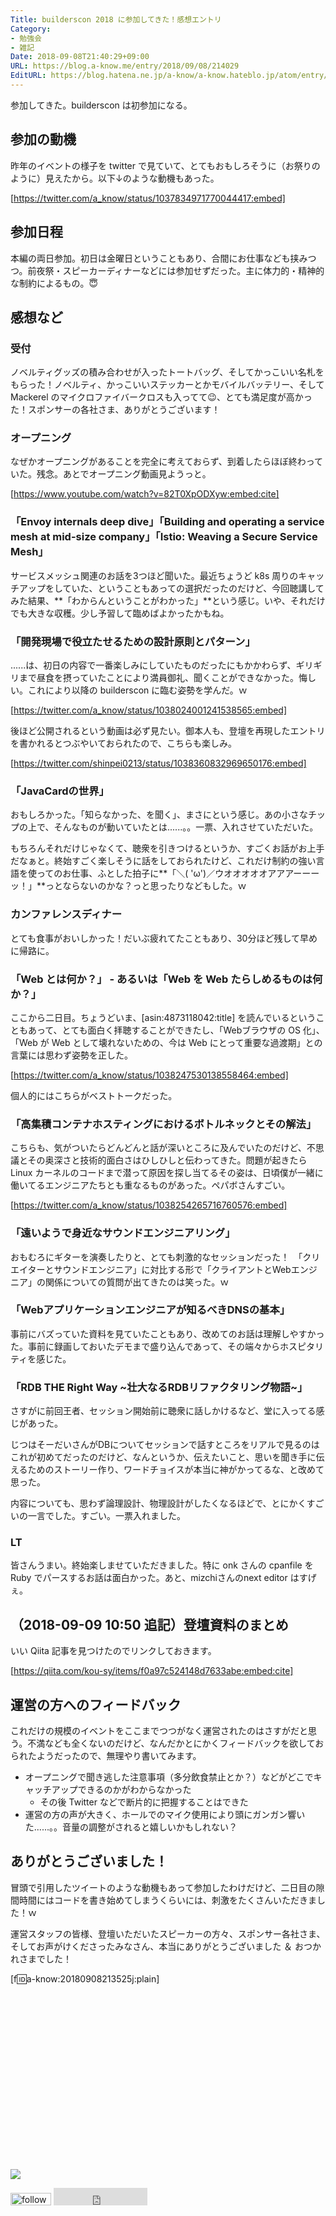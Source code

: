 ```yaml
---
Title: builderscon 2018 に参加してきた！感想エントリ
Category:
- 勉強会
- 雑記
Date: 2018-09-08T21:40:29+09:00
URL: https://blog.a-know.me/entry/2018/09/08/214029
EditURL: https://blog.hatena.ne.jp/a-know/a-know.hateblo.jp/atom/entry/10257846132624297922
---
```


参加してきた。builderscon は初参加になる。


## 参加の動機
昨年のイベントの様子を twitter で見ていて、とてもおもしろそうに（お祭りのように）見えたから。以下↓のような動機もあった。



[https://twitter.com/a_know/status/1037834971770044417:embed]




<!-- more -->




## 参加日程
本編の両日参加。初日は金曜日ということもあり、合間にお仕事なども挟みつつ。前夜祭・スピーカーディナーなどには参加せずだった。主に体力的・精神的な制約によるもの。😇

## 感想など
### 受付
ノベルティグッズの積み合わせが入ったトートバッグ、そしてかっこいい名札をもらった！ノベルティ、かっこいいステッカーとかモバイルバッテリー、そして Mackerel のマイクロファイバークロスも入ってて😉、とても満足度が高かった！スポンサーの各社さま、ありがとうございます！


### オープニング
なぜかオープニングがあることを完全に考えておらず、到着したらほぼ終わっていた。残念。あとでオープニング動画見ようっと。



[https://www.youtube.com/watch?v=82T0XpODXyw:embed:cite]



### 「Envoy internals deep dive」「Building and operating a service mesh at mid-size company」「Istio: Weaving a Secure Service Mesh」
サービスメッシュ関連のお話を3つほど聞いた。最近ちょうど k8s 周りのキャッチアップをしていた、ということもあっての選択だったのだけど、今回聴講してみた結果、**「わからんということがわかった」**という感じ。いや、それだけでも大きな収穫。少し予習して臨めばよかったかもね。


### 「開発現場で役立たせるための設計原則とパターン」
......は、初日の内容で一番楽しみにしていたものだったにもかかわらず、ギリギリまで昼食を摂っていたことにより満員御礼、聞くことができなかった。悔しい。これにより以降の builderscon に臨む姿勢を学んだ。ｗ




[https://twitter.com/a_know/status/1038024001241538565:embed]




後ほど公開されるという動画は必ず見たい。御本人も、登壇を再現したエントリを書かれるとつぶやいておられたので、こちらも楽しみ。



[https://twitter.com/shinpei0213/status/1038360832969650176:embed]




### 「JavaCardの世界」
おもしろかった。「知らなかった、を聞く」、まさにという感じ。あの小さなチップの上で、そんなものが動いていたとは......。。一票、入れさせていただいた。


もちろんそれだけじゃなくて、聴衆を引きつけるというか、すごくお話がお上手だなぁと。終始すごく楽しそうに話をしておられたけど、これだけ制約の強い言語を使ってのお仕事、ふとした拍子に**「＼( 'ω')／ウオオオオオアアアーーーッ！」**っとならないのかな？っと思ったりなどもした。ｗ


### カンファレンスディナー
とても食事がおいしかった！だいぶ疲れてたこともあり、30分ほど残して早めに帰路に。


### 「Web とは何か？」 - あるいは「Web を Web たらしめるものは何か？」
ここから二日目。ちょうどいま、[asin:4873118042:title] を読んでいるということもあって、とても面白く拝聴することができたし、「Webブラウザの OS 化」、「Web が Web として壊れないための、今は Web にとって重要な過渡期」との言葉には思わず姿勢を正した。


[https://twitter.com/a_know/status/1038247530138558464:embed]



個人的にはこちらがベストトークだった。

### 「高集積コンテナホスティングにおけるボトルネックとその解法」
こちらも、気がついたらどんどんと話が深いところに及んでいたのだけど、不思議とその奥深さと技術的面白さはひしひしと伝わってきた。問題が起きたら Linux カーネルのコードまで潜って原因を探し当てるその姿は、日頃僕が一緒に働いてるエンジニアたちとも重なるものがあった。ペパボさんすごい。


[https://twitter.com/a_know/status/1038254265716760576:embed]




### 「遠いようで身近なサウンドエンジニアリング」
おもむろにギターを演奏したりと、とても刺激的なセッションだった！　「クリエイターとサウンドエンジニア」に対比する形で「クライアントとWebエンジニア」の関係についての質問が出てきたのは笑った。ｗ

### 「Webアプリケーションエンジニアが知るべきDNSの基本」
事前にバズっていた資料を見ていたこともあり、改めてのお話は理解しやすかった。事前に録画しておいたデモまで盛り込んであって、その端々からホスピタリティを感じた。

### 「RDB THE Right Way ~壮大なるRDBリファクタリング物語~」
さすがに前回王者、セッション開始前に聴衆に話しかけるなど、堂に入ってる感じがあった。


じつはそーだいさんがDBについてセッションで話すところをリアルで見るのはこれが初めてだったのだけど、なんというか、伝えたいこと、思いを聞き手に伝えるためのストーリー作り、ワードチョイスが本当に神がかってるな、と改めて思った。


内容についても、思わず論理設計、物理設計がしたくなるほどで、とにかくすごいの一言でした。すごい。一票入れました。


### LT
皆さんうまい。終始楽しませていただきました。特に onk さんの cpanfile を Ruby でパースするお話は面白かった。あと、mizchiさんのnext editor はすげぇ。


## （2018-09-09 10:50 追記）登壇資料のまとめ
いい Qiita 記事を見つけたのでリンクしておきます。


[https://qiita.com/kou-sy/items/f0a97c524148d7633abe:embed:cite]



## 運営の方へのフィードバック
これだけの規模のイベントをここまでつつがなく運営されたのはさすがだと思う。不満なども全くないのだけど、なんだかとにかくフィードバックを欲しておられたようだったので、無理やり書いてみます。

- オープニングで聞き逃した注意事項（多分飲食禁止とか？）などがどこでキャッチアップできるのかがわからなかった
    - その後 Twitter などで断片的に把握することはできた
- 運営の方の声が大きく、ホールでのマイク使用により頭にガンガン響いた......。。音量の調整がされると嬉しいかもしれない？


## ありがとうございました！
冒頭で引用したツイートのような動機もあって参加したわけだけど、二日目の隙間時間にはコードを書き始めてしまうくらいには、刺激をたくさんいただきました！ｗ


運営スタッフの皆様、登壇いただいたスピーカーの方々、スポンサー各社さま、そしてお声がけくださったみなさん、本当にありがとうございました ＆ おつかれさまでした！


[f:id:a-know:20180908213525j:plain]


<div>
<br>
<script async src="//pagead2.googlesyndication.com/pagead/js/adsbygoogle.js"></script>
<!-- article-bottom2 -->
<ins class="adsbygoogle"
     style="display:inline-block;width:300px;height:250px"
     data-ad-client="ca-pub-3463034538369189"
     data-ad-slot="5274552934"></ins>
<script>
(adsbygoogle = window.adsbygoogle || []).push({});
</script>

<a href="https://bit.ly/grass-graph" target='blank' rel="nofollow"><img src="https://cdn-ak.f.st-hatena.com/images/fotolife/a/a-know/20170405/20170405220342.png"></a>
<br>
</div>

<div>
<a href='https://cloud.feedly.com/#subscription%2Ffeed%2Fhttp%3A%2F%2Fblog.a-know.me%2Ffeed'  target='blank'><img id='feedlyFollow' src='https://s3.feedly.com/img/follows/feedly-follow-rectangle-volume-small_2x.png' alt='follow us in feedly' width='65' height='20'></a>



<iframe src="https://blog.hatena.ne.jp/a-know/a-know.hateblo.jp/subscribe/iframe" allowtransparency="true" frameborder="0" scrolling="no" width="150" height="28"></iframe>
</div>


<script src="https://moshi-moshi.moshimo.works/moshimoshi/a_know_blog/2018-09-08-214029?title=builderscon%202018%20%e3%81%ab%e5%8f%82%e5%8a%a0%e3%81%97%e3%81%a6%e3%81%8d%e3%81%9f%ef%bc%81%e6%84%9f%e6%83%b3%e3%82%a8%e3%83%b3%e3%83%88%e3%83%aa"></script>
